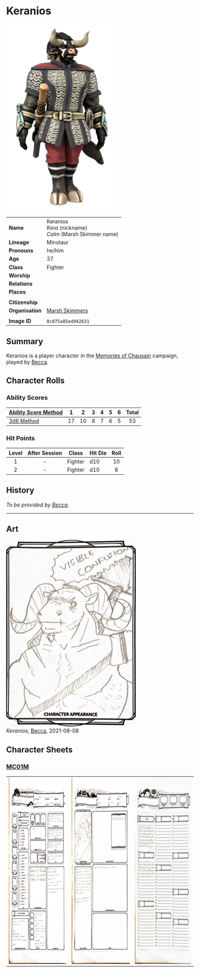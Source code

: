 # Keranios

<img src="https://raw.githubusercontent.com/jesskelsall/astarus-images/main/characters/portraits/8c075a85ed942631.png" height="500" />

|||
| --- | --- |
| **Name** | Keranios<br>*Kera* (nickname)<br>*Calm* (Marsh Skimmer name) | character.3
| **Lineage** | Minotaur |
| **Pronouns** | he/him |
| **Age** | 37 |
| **Class** | Fighter |
| **Worship** | |
| **Relations** | |
| **Places** | |
|||
| **Citizenship** | |
| **Organisation** | [Marsh Skimmers](../organisations/marsh-skimmers.md) |
|||
| **Image ID** | `8c075a85ed942631` |

## Summary

Keranios is a player character in the [Memories of Chausain](../campaigns/C3-memories-of-chausain.md) campaign, played by [Becca](../players/becca.md).

## Character Rolls

### Ability Scores

| [Ability Score Method](../mechanics/ability-score-method/ability-score-method.md) | 1 | 2 | 3 | 4 | 5 | 6 | Total |
| --- |:---:|:---:|:---:|:---:|:---:|:---:|:---:|
| [3d6 Method](../mechanics/ability-score-method/3d6-method.md) | 17 | 10 | 8 | 7 | 6 | 5 | 53 |

### Hit Points

| Level | After Session | Class | Hit Die | Roll |
|:---:|:---:| --- | --- |:---:|
| 1 | - | Fighter | d10 | 10 |
| 2 | - | Fighter | d10 | 8 |

## History

*To be provided by [Becca](../players/becca.md).*

---

## Art

<img src="https://raw.githubusercontent.com/jesskelsall/astarus-images/main/art/13d7a37b45c77117.jpg" height="500" /><br>*Keranios*, [Becca](../players/becca.md), 2021-08-08

## Character Sheets

### [MC01M](../sessions/completed/MC01M.md)

||||
|:---:|:---:|:---:|
| <img src="https://raw.githubusercontent.com/jesskelsall/astarus-images/main/character-sheets/aa1e35ec942235f4-1.jpg" height="500" /> | <img src="https://raw.githubusercontent.com/jesskelsall/astarus-images/main/character-sheets/aa1e35ec942235f4-2.jpg" height="500" /> | <img src="https://raw.githubusercontent.com/jesskelsall/astarus-images/main/character-sheets/aa1e35ec942235f4-3.jpg" height="500" /> |
